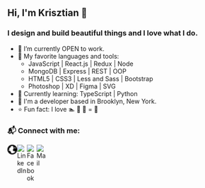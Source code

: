 ## Hi, I'm Krisztian 👋

### I design and build beautiful things and I love what I do.

- 🔭 I’m currently OPEN to work.
- 🚀 My favorite languages and tools:
  - JavaScript | React.js | Redux | Node
  - MongoDB | Express | REST | OOP
  - HTML5 | CSS3 | Less and Sass | Bootstrap 
  - Photoshop | XD | Figma | SVG
- 🌱 Currently learning: TypeScript | Python
- 🏡 I'm a developer based in Brooklyn, New York.
- ⭐️ Fun fact: I love 🏊 🚴 🏃 = 🏅
### 📬 Connect with me:

[<img align="left" alt="Portfolio" width="22px" src="https://raw.githubusercontent.com/iconic/open-iconic/master/svg/globe.svg" />][website]
[<img align="left" alt="LinkedIn" width="22px" src="https://cdn.jsdelivr.net/npm/simple-icons@v3/icons/linkedin.svg" />][linkedIn]
[<img align="left" alt="Facebook" width="22px" src="https://cdn.jsdelivr.net/npm/simple-icons@v3/icons/facebook.svg" />][facebook]
[<img align="left" alt="Mail" width="22px" src="https://cdn.jsdelivr.net/npm/simple-icons@3.11.0/icons/gmail.svg" />][mail]

[website]: https://www.krisztianholub.com
[linkedIn]: https://www.linkedin.com/in/kholub1989
[facebook]: https://www.facebook.com
[mail]: mailto:kholub1989@gmail.com





